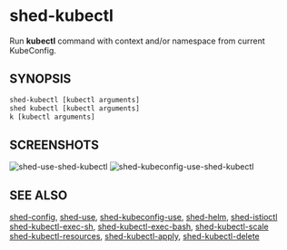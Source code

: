 # shed-kubectl

Run **kubectl** command with context and/or namespace from current KubeConfig.

## SYNOPSIS

```bash
shed-kubectl [kubectl arguments]
shed kubectl [kubectl arguments]
k [kubectl arguments]
```

## SCREENSHOTS

![shed-use-shed-kubectl](shed-use-shed-kubectl.gif "shed-use-shed-kubectl")
![shed-kubeconfig-use-shed-kubectl](shed-kubeconfig-use-shed-kubectl.gif "shed-kubeconfig-use-shed-kubectl")

## SEE ALSO

[shed-config](shed-config.md), [shed-use](shed-use.md), [shed-kubeconfig-use](shed-kubeconfig-use.md), [shed-helm](shed-helm.md), [shed-istioctl](shed-istioctl.md)\
[shed-kubectl-exec-sh](shed-kubectl-exec-sh.md), [shed-kubectl-exec-bash](shed-kubectl-exec-bash.md), [shed-kubectl-scale](shed-kubectl-scale.md)\
[shed-kubectl-resources](shed-kubectl-resources.md), [shed-kubectl-apply](shed-kubectl-apply.md), [shed-kubectl-delete](shed-kubectl-delete.md)
